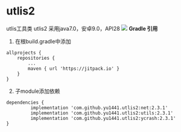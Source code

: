 # utlis2
utlis工具类 utlis2 采用java7.0，安卓9.0，API28
[![](https://jitpack.io/v/yu1441/utlis2.svg)](https://jitpack.io/#yu1441/utlis2)
**Gradle 引用**
1. 在根build.gradle中添加
```
allprojects {
    repositories {
        ...
        maven { url 'https://jitpack.io' }
    }
}
```

2. 子module添加依赖

```
dependencies {
         implementation 'com.github.yu1441.utlis2:net:2.3.1'
         implementation 'com.github.yu1441.utlis2:utils:2.3.1'
         implementation 'com.github.yu1441.utlis2:ycrash:2.3.1'
}
```
